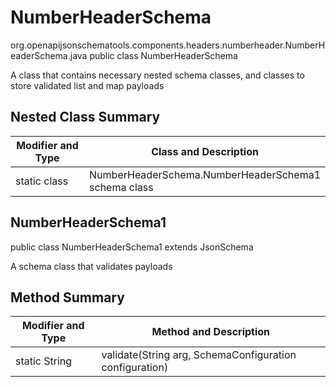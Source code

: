 # NumberHeaderSchema
org.openapijsonschematools.components.headers.numberheader.NumberHeaderSchema.java
public class NumberHeaderSchema

A class that contains necessary nested schema classes, and classes to store validated list and map payloads

## Nested Class Summary
| Modifier and Type | Class and Description |
| ----------------- | ---------------------- |
| static class | NumberHeaderSchema.NumberHeaderSchema1<br> schema class |

## NumberHeaderSchema1
public class NumberHeaderSchema1
extends JsonSchema

A schema class that validates payloads


## Method Summary
| Modifier and Type | Method and Description |
| ----------------- | ---------------------- |
| static String | validate(String arg, SchemaConfiguration configuration) |
